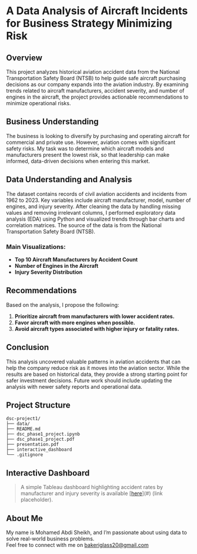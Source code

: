 # A Data Analysis of Aircraft Incidents for Business Strategy Minimizing Risk

## Overview
This project analyzes historical aviation accident data from the National Transportation Safety Board (NTSB) to help guide safe aircraft purchasing decisions as our company expands into the aviation industry. By examining trends related to aircraft manufacturers, accident severity, and number of engines in the aircraft, the project provides actionable recommendations to minimize operational risks.

## Business Understanding
The business is looking to diversify by purchasing and operating aircraft for commercial and private use. However, aviation comes with significant safety risks. My task was to determine which aircraft models and manufacturers present the lowest risk, so that leadership can make informed, data-driven decisions when entering this market.

## Data Understanding and Analysis
The dataset contains records of civil aviation accidents and incidents from 1962 to 2023. Key variables include aircraft manufacturer, model, number of engines, and injury severity. After cleaning the data by handling missing values and removing irrelevant columns, I performed exploratory data analysis (EDA) using Python and visualized trends through bar charts and correlation matrices. The source of the data is from the National Transportation Safety Board (NTSB).

### Main Visualizations:
- **Top 10 Aircraft Manufacturers by Accident Count**
- **Number of Engines in the Aircraft**
- **Injury Severity Distribution**

## Recommendations
Based on the analysis, I propose the following:
1. **Prioritize aircraft from manufacturers with lower accident rates.**
2. **Favor aircraft with more engines when possible.**
3. **Avoid aircraft types associated with higher injury or fatality rates.**

## Conclusion
This analysis uncovered valuable patterns in aviation accidents that can help the company reduce risk as it moves into the aviation sector. While the results are based on historical data, they provide a strong starting point for safer investment decisions. Future work should include updating the analysis with newer safety reports and operational data.

## Project Structure
```
dsc-project1/
├── data/
├── README.md
├── dsc_phase1_project.ipynb
├── dsc_phase1_project.pdf
├── presentation.pdf
├── interactive_dashboard
└── .gitignore
```

## Interactive Dashboard
> A simple Tableau dashboard highlighting accident rates by manufacturer and injury severity is available [[here](https://public.tableau.com/app/profile/mohamed.abdi1905/viz/AviationDashboard_17459494580270/Dashboard1?publish=yes)](#) (link placeholder).

## About Me
My name is Mohamed Abdi Sheikh, and I’m passionate about using data to solve real-world business problems.  
Feel free to connect with me on bakeriglass20@gmail.com
